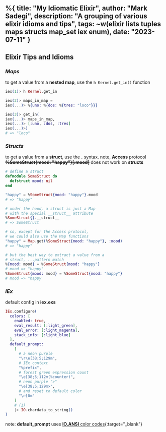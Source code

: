 %{
  title: "My Idiomatic Elixir",
  author: "Mark Sadegi",
  description: "A grouping of various elixir idioms and tips",
  tags: ~w(elixir lists tuples maps structs map_set iex enum),
  date: "2023-07-11"
}
---

## Elixir Tips and Idioms

### _Maps_

to get a value from a **nested map**, use the `h Kernel.get_in()` function

```elixir
iex(1)> h Kernel.get_in

iex(2)> maps_in_map = 
iex(...)> %{uno: %{dos: %{tres: "loco"}}}

iex(3)> get_in(
iex(...)> maps_in_map, 
iex(...)> [:uno, :dos, :tres]
iex(...)>)
# => "loco"
```

### _Structs_
to get a value from a **struct**, use the **.** syntax. note, **Access** protocol ~~**%SomeStruct{mood: "happy"}[:mood]**~~ does not work on **structs**

```elixir
# define a struct
defmodule SomeStruct do
  defstruct mood: nil
end

"happy" = %SomeStruct{mood: "happy"}.mood
# => "happy"

# under the hood, a struct is just a Map 
# with the special __struct__ attribute
%SomeStruct{}.__struct__
# => SomeStruct

# so, except for the Access protocol, 
# we could also use the Map functions
"happy" = Map.get(%SomeStruct{mood: "happy"}, :mood)
# => "happy"

# but the best way to extract a value from a 
# struct, ...pattern match
%{mood: mood} = %SomeStruct{mood: "happy"}
# mood => "happy"
%SomeStruct{mood: mood} = %SomeStruct{mood: "happy"}
# mood => "happy

```


### _IEx_

default config in **iex.exs**
```elixir
IEx.configure(
  colors: [
    enabled: true,
    eval_result: [:light_green],
    eval_error: [:light_magenta],
    stack_info: [:light_blue]
  ],
  default_prompt:
    [
      # a neon purple
      "\r\e[38;5;129m",
      # IEx context
      "%prefix",
      # forest green expression count
      "\e[38;5;112m(%counter)",
      # neon purple ">"
      "\e[38;5;129m>",
      # and reset to default color
      "\e[0m"
    ]
    # (1)
    |> IO.chardata_to_string()
)
```

note: **default_prompt** uses [**IO.ANSI** color codes](https://talyian.github.io/ansicolors/){:target="_blank"}